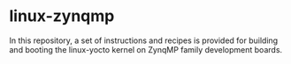 # linux-zynqmp
In this repository, a set of instructions and recipes is provided for building and booting the linux-yocto kernel on ZynqMP family development boards.

